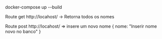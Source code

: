 docker-compose up --build

Route get http://locahost/ -> Retorna todos os nomes

Route post http://locahost/ => insere um novo nome
{
    nome: "Inserir nome novo no banco"
} 
